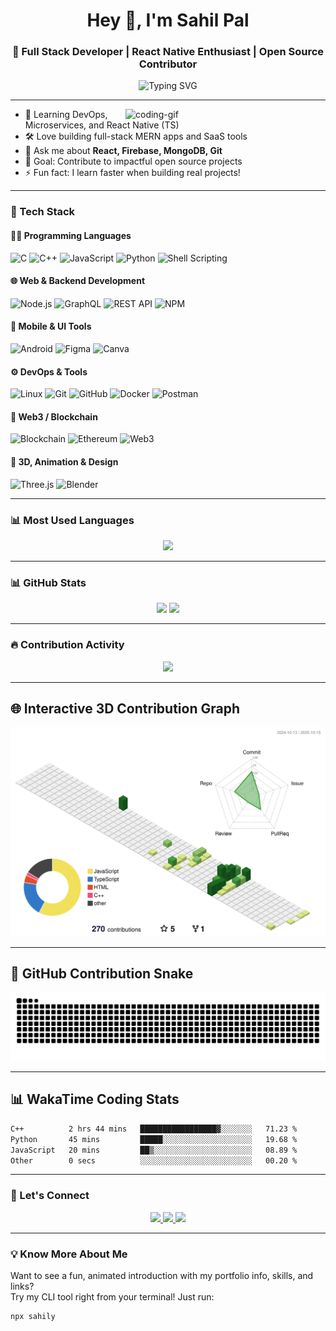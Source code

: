 <h1 align="center">Hey 👋, I'm Sahil Pal</h1>
<h3 align="center">🚀 Full Stack Developer | React Native Enthusiast | Open Source Contributor</h3>

<p align="center">
<img src="https://readme-typing-svg.herokuapp.com?font=Fira+Code&pause=1000&color=F75C7E&center=true&width=435&lines=Building+cool+projects+💻;React+%7C+Node+%7C+MERN+Stack+Dev;Always+learning+new+techs+⚡" alt="Typing SVG" />
</p>

---

<img align="right" alt="coding-gif" width="320" src="https://cdn.dribbble.com/users/1162077/screenshots/3848914/media/7ed7d5ca074b48b328150e5a231e8eac.gif" />

- 🌱 Learning DevOps, Microservices, and React Native (TS)
- 🛠️ Love building full-stack MERN apps and SaaS tools
- 💬 Ask me about **React, Firebase, MongoDB, Git**
- 🎯 Goal: Contribute to impactful open source projects
- ⚡ Fun fact: I learn faster when building real projects!

---

### 🧠 Tech Stack

#### 👨‍💻 Programming Languages
![C](https://img.shields.io/badge/C-%2300599C?style=for-the-badge&logo=c&logoColor=white)
![C++](https://img.shields.io/badge/C++-%2300599C?style=for-the-badge&logo=c%2B%2B&logoColor=white)
![JavaScript](https://img.shields.io/badge/JavaScript-%23F7DF1E?style=for-the-badge&logo=javascript&logoColor=black)
![Python](https://img.shields.io/badge/Python-%233776AB?style=for-the-badge&logo=python&logoColor=white)
![Shell Scripting](https://img.shields.io/badge/Bash/Zsh-%23121011?style=for-the-badge&logo=gnu-bash&logoColor=white)

#### 🌐 Web & Backend Development
![Node.js](https://img.shields.io/badge/Node.js-%23339933?style=for-the-badge&logo=node.js&logoColor=white)
![GraphQL](https://img.shields.io/badge/GraphQL-%23E10098?style=for-the-badge&logo=graphql&logoColor=white)
![REST API](https://img.shields.io/badge/REST%20API-%23006B75?style=for-the-badge)
![NPM](https://img.shields.io/badge/NPM-%23CB3837?style=for-the-badge&logo=npm&logoColor=white)

#### 📱 Mobile & UI Tools
![Android](https://img.shields.io/badge/Android-%233DDC84?style=for-the-badge&logo=android&logoColor=white)
![Figma](https://img.shields.io/badge/Figma-%23F24E1E?style=for-the-badge&logo=figma&logoColor=white)
![Canva](https://img.shields.io/badge/Canva-%2300C4CC?style=for-the-badge&logo=canva&logoColor=white)

#### ⚙️ DevOps & Tools
![Linux](https://img.shields.io/badge/Linux-%23FCC624?style=for-the-badge&logo=linux&logoColor=black)
![Git](https://img.shields.io/badge/Git-%23F05032?style=for-the-badge&logo=git&logoColor=white)
![GitHub](https://img.shields.io/badge/GitHub-%23181717?style=for-the-badge&logo=github&logoColor=white)
![Docker](https://img.shields.io/badge/Docker-%232496ED?style=for-the-badge&logo=docker&logoColor=white)
![Postman](https://img.shields.io/badge/Postman-%23FF6C37?style=for-the-badge&logo=postman&logoColor=white)

#### 🧠 Web3 / Blockchain
![Blockchain](https://img.shields.io/badge/Blockchain-%23121D33?style=for-the-badge&logo=blockchaindotcom&logoColor=white)
![Ethereum](https://img.shields.io/badge/Ethereum-%233C3C3D?style=for-the-badge&logo=ethereum&logoColor=white)
![Web3](https://img.shields.io/badge/Web3-%23EB5424?style=for-the-badge)

#### 🎨 3D, Animation & Design
![Three.js](https://img.shields.io/badge/Three.js-%23000000?style=for-the-badge&logo=three.js&logoColor=white)
![Blender](https://img.shields.io/badge/Blender-%23F5792A?style=for-the-badge&logo=blender&logoColor=white)

---

### 📊 Most Used Languages

<p align="center">
  <img src="https://github-readme-stats.vercel.app/api/top-langs/?username=sahilforkshere&layout=compact&theme=radical&langs_count=10" />
</p>

---

### 📊 GitHub Stats

<p align="center">
  <img width="49%" src="https://github-readme-stats.vercel.app/api?username=sahilforkshere&show_icons=true&theme=radical" />
  <img width="49%" src="https://github-readme-streak-stats.herokuapp.com/?user=sahilforkshere&theme=radical" />
</p>

---

### 🔥 Contribution Activity

<p align="center">
 <img src="https://github-readme-activity-graph.vercel.app/graph?username=sahilforkshere&theme=react-dark" />
</p>

---

## 🌐 Interactive 3D Contribution Graph

![](./profile-3d-contrib/profile-green-animate.svg)

---

## 🐍 GitHub Contribution Snake

<p align="center">
  <picture>
    <source media="(prefers-color-scheme: dark)"
      srcset="https://raw.githubusercontent.com/sahilforkshere/sahilforkshere/output/github-contribution-grid-snake-dark.svg">
    <source media="(prefers-color-scheme: light)"
      srcset="https://raw.githubusercontent.com/sahilforkshere/sahilforkshere/output/github-contribution-grid-snake.svg">
    <img alt="GitHub contribution snake animation"
      src="https://raw.githubusercontent.com/sahilforkshere/sahilforkshere/output/github-contribution-grid-snake.svg">
  </picture>
</p>


---

## 📊 WakaTime Coding Stats

<!--START_SECTION:waka-->

```txt
C++          2 hrs 44 mins   █████████████████▓░░░░░░░   71.23 %
Python       45 mins         █████░░░░░░░░░░░░░░░░░░░░   19.68 %
JavaScript   20 mins         ██▒░░░░░░░░░░░░░░░░░░░░░░   08.89 %
Other        0 secs          ░░░░░░░░░░░░░░░░░░░░░░░░░   00.20 %
```

<!--END_SECTION:waka-->

---

### 🚀 Let's Connect

<p align="center">
  <a href="https://www.linkedin.com/in/sahil1008" target="_blank">
    <img src="https://img.shields.io/badge/-Sahil%20Pal-blue?style=flat-square&logo=Linkedin&logoColor=white" />
  </a>
  <a href="mailto:paalsahil04@gmail.com">
    <img src="https://img.shields.io/badge/-paalsahil04@gmail.com-c14438?style=flat-square&logo=Gmail&logoColor=white" />
  </a>
  <a href="https://github.com/sahilforkshere">
    <img src="https://img.shields.io/github/followers/sahilforkshere?label=Follow&style=social" />
  </a>
</p>

---

### 💡 Know More About Me

Want to see a fun, animated introduction with my portfolio info, skills, and links?  
Try my CLI tool right from your terminal! Just run:

```bash
npx sahily
